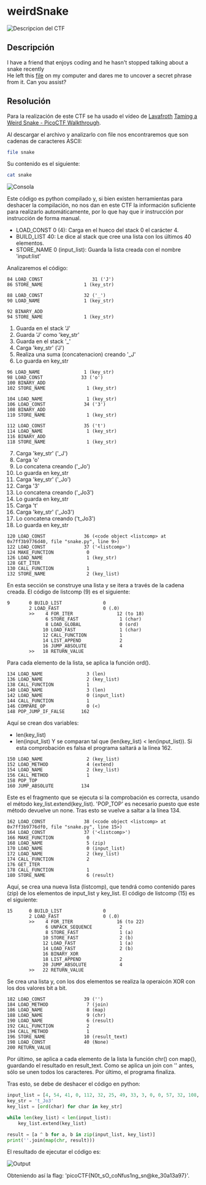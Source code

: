 # weirdSnake
![Descripcion del CTF](img/description.png)

## Descripción
I have a friend that enjoys coding and he hasn't stopped talking about a snake recently  
He left this [file](https://artifacts.picoctf.net/c_titan/126/snake) on my computer and dares me to uncover a secret phrase from it. Can you assist? 

## Resolución
Para la realización de este CTF se ha usado el vídeo de [Lavafroth](https://www.youtube.com/@lavafroth) [Taming a Weird Snake - PicoCTF Walkthrough](https://www.youtube.com/watch?v=DvtUAX5OZ18).

Al descargar el archivo y analizarlo con file nos encontraremos que son cadenas de caracteres ASCII:

```bash
file snake
```
Su contenido es el siguiente:

```bash
cat snake
```

![Consola](img/1.png)

Este código es python compilado y, si bien existen herramientas para deshacer la compilación, no nos dan en este CTF la información suficiente para realizarlo automáticamente, por lo que hay que ir instrucción por instrucción de forma manual.

- LOAD_CONST 0 (4): Carga en el hueco del stack 0 el carácter 4.
- BUILD_LIST 40: Le dice al stack que cree una lista con los últimos 40 elementos.
- STORE_NAME 0 (input_list): Guarda la lista creada con el nombre 'input:list'

Analizaremos el código:

```
84 LOAD_CONST                  31 ('J')
86 STORE_NAME               1 (key_str)

88 LOAD_CONST               32 ('_')
90 LOAD_NAME                1 (key_str)

92 BINARY_ADD
94 STORE_NAME               1 (key_str)
```

1. Guarda en el stack 'J'
2. Guarda 'J' como 'key_str'
3. Guarda en el stack '_'
4. Carga 'key_str' ('J')
5. Realiza una suma (concatenacion) creando '_J'
6. Lo guarda en key_str

```
96 LOAD_NAME                1 (key_str)
98 LOAD_CONST              33 ('o')
100 BINARY_ADD
102 STORE_NAME               1 (key_str)

104 LOAD_NAME                1 (key_str)
106 LOAD_CONST              34 ('3')
108 BINARY_ADD
110 STORE_NAME               1 (key_str)

112 LOAD_CONST              35 ('t')
114 LOAD_NAME                1 (key_str)
116 BINARY_ADD
118 STORE_NAME               1 (key_str)
```
7. Carga 'key_str' ('_J')
8. Carga 'o'
9. Lo concatena creando ('_Jo')
10. Lo guarda en key_str
11. Carga 'key_str' ('_Jo')
12. Carga '3'
13. Lo concatena creando ('_Jo3')
14. Lo guarda en key_str
15. Carga 't'
16. Carga 'key_str' ('_Jo3')
17. Lo concatena creando ('t_Jo3')
18. Lo guarda en key_str

```
120 LOAD_CONST              36 (<code object <listcomp> at 0x7ff3b9776d40, file "snake.py", line 9>)
122 LOAD_CONST              37 ('<listcomp>')
124 MAKE_FUNCTION            0
126 LOAD_NAME                1 (key_str)
128 GET_ITER
130 CALL_FUNCTION            1
132 STORE_NAME               2 (key_list)
```

En esta sección se construye una lista y se itera a través de la cadena creada. El código de listcomp (9) es el siguiente:

```
9       0 BUILD_LIST               0
        2 LOAD_FAST                0 (.0)
        >>    4 FOR_ITER                12 (to 18)
              6 STORE_FAST               1 (char)
              8 LOAD_GLOBAL              0 (ord)
             10 LOAD_FAST                1 (char)
             12 CALL_FUNCTION            1
             14 LIST_APPEND              2
             16 JUMP_ABSOLUTE            4
        >>   18 RETURN_VALUE
```

Para cada elemento de la lista, se aplica la función ord().

```
134 LOAD_NAME                3 (len)
136 LOAD_NAME                2 (key_list)
138 CALL_FUNCTION            1
140 LOAD_NAME                3 (len)
142 LOAD_NAME                0 (input_list)
144 CALL_FUNCTION            1
146 COMPARE_OP               0 (<)
148 POP_JUMP_IF_FALSE      162
```

Aquí se crean dos variables:
- len(key_list)
- len(input_list)
Y se comparan tal que (len(key_list) < len(input_list)). Si esta comprobación es falsa el programa saltará a la línea 162.

```
150 LOAD_NAME                2 (key_list)
152 LOAD_METHOD              4 (extend)
154 LOAD_NAME                2 (key_list)
156 CALL_METHOD              1
158 POP_TOP
160 JUMP_ABSOLUTE          134
```

Este es el fragmento que se ejecuta si la comprobación es correcta, usando el método key_list.extend(key_list). 'POP_TOP' es necesario puesto que este método devuelve un none. Tras esto se vuelve a saltar a la línea 134.

```
162 LOAD_CONST              38 (<code object <listcomp> at 0x7ff3b9776df0, file "snake.py", line 15>)
164 LOAD_CONST              37 ('<listcomp>')
166 MAKE_FUNCTION            0
168 LOAD_NAME                5 (zip)
170 LOAD_NAME                0 (input_list)
172 LOAD_NAME                2 (key_list)
174 CALL_FUNCTION            2
176 GET_ITER
178 CALL_FUNCTION            1
180 STORE_NAME               6 (result)
```

Aquí, se crea una nueva lista (listcomp), que tendrá como contenido pares (zip) de los elementos de input_list y key_list. El código de listcomp (15) es el siguiente:

```
15      0 BUILD_LIST               0
        2 LOAD_FAST                0 (.0)
        >>    4 FOR_ITER                16 (to 22)
              6 UNPACK_SEQUENCE          2
              8 STORE_FAST               1 (a)
             10 STORE_FAST               2 (b)
             12 LOAD_FAST                1 (a)
             14 LOAD_FAST                2 (b)
             16 BINARY_XOR
             18 LIST_APPEND              2
             20 JUMP_ABSOLUTE            4
        >>   22 RETURN_VALUE
```

Se crea una lista y, con los dos elementos se realiza la operaicón XOR con los dos valores bit a bit.

```
182 LOAD_CONST              39 ('')
184 LOAD_METHOD              7 (join)
186 LOAD_NAME                8 (map)
188 LOAD_NAME                9 (chr)
190 LOAD_NAME                6 (result)
192 CALL_FUNCTION            2
194 CALL_METHOD              1
196 STORE_NAME              10 (result_text)
198 LOAD_CONST              40 (None)
200 RETURN_VALUE
```

Por último, se aplica a cada elemento de la lista la función chr() con map(), guardando el resultado en result_text. Como se aplica un join con '' antes, sólo se unen todos los caracteres. Por último, el programa finaliza.

Tras esto, se debe de deshacer el código en python:

```python
input_list = [4, 54, 41, 0, 112, 32, 25, 49, 33, 3, 0, 0, 57, 32, 108, 23, 48, 4, 9, 70, 7, 110, 36, 8, 108, 7, 49, 10, 4, 86, 43, 108, 122, 14, 2, 71, 62, 115, 88, 78]
key_str = 't_Jo3'
key_list = [ord(char) for char in key_str]

while len(key_list) < len(input_list): 
    key_list.extend(key_list)

result = [a ^ b for a, b in zip(input_list, key_list)]
print(''.join(map(chr, result)))
```

El resultado de ejecutar el código es:

![Output](img/2.png)

Obteniendo así la flag: 'picoCTF{N0t_sO_coNfus1ng_sn@ke_30a13a97}'.